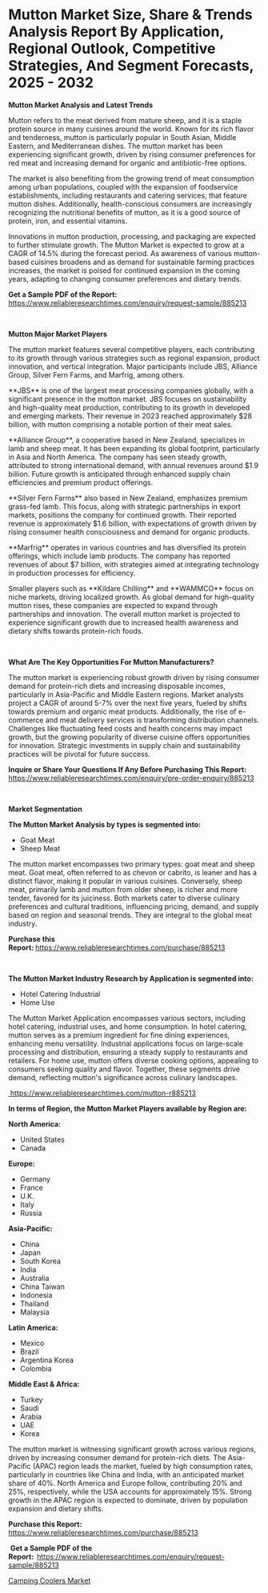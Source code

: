 <p><h1>Mutton Market Size, Share & Trends Analysis Report By Application, Regional Outlook, Competitive Strategies, And Segment Forecasts, 2025 - 2032</h1></p><p><strong>Mutton Market Analysis and Latest Trends</strong></p>
<p><p>Mutton refers to the meat derived from mature sheep, and it is a staple protein source in many cuisines around the world. Known for its rich flavor and tenderness, mutton is particularly popular in South Asian, Middle Eastern, and Mediterranean dishes. The mutton market has been experiencing significant growth, driven by rising consumer preferences for red meat and increasing demand for organic and antibiotic-free options.</p><p>The market is also benefiting from the growing trend of meat consumption among urban populations, coupled with the expansion of foodservice establishments, including restaurants and catering services, that feature mutton dishes. Additionally, health-conscious consumers are increasingly recognizing the nutritional benefits of mutton, as it is a good source of protein, iron, and essential vitamins.</p><p>Innovations in mutton production, processing, and packaging are expected to further stimulate growth. The Mutton Market is expected to grow at a CAGR of 14.5% during the forecast period. As awareness of various mutton-based cuisines broadens and as demand for sustainable farming practices increases, the market is poised for continued expansion in the coming years, adapting to changing consumer preferences and dietary trends.</p></p>
<p><strong>Get a Sample PDF of the Report:&nbsp;</strong> <a href="https://www.reliableresearchtimes.com/enquiry/request-sample/885213?utm_campaign=2633&utm_medium=2&utm_source=Github&utm_content=ia&utm_term=07042025&utm_id=mutton">https://www.reliableresearchtimes.com/enquiry/request-sample/885213</a></p>
<p>&nbsp;</p>
<p><strong>Mutton Major Market Players</strong></p>
<p><p>The mutton market features several competitive players, each contributing to its growth through various strategies such as regional expansion, product innovation, and vertical integration. Major participants include JBS, Alliance Group, Silver Fern Farms, and Marfrig, among others.</p><p>**JBS** is one of the largest meat processing companies globally, with a significant presence in the mutton market. JBS focuses on sustainability and high-quality meat production, contributing to its growth in developed and emerging markets. Their revenue in 2023 reached approximately $28 billion, with mutton comprising a notable portion of their meat sales.</p><p>**Alliance Group**, a cooperative based in New Zealand, specializes in lamb and sheep meat. It has been expanding its global footprint, particularly in Asia and North America. The company has seen steady growth, attributed to strong international demand, with annual revenues around $1.9 billion. Future growth is anticipated through enhanced supply chain efficiencies and premium product offerings.</p><p>**Silver Fern Farms** also based in New Zealand, emphasizes premium grass-fed lamb. This focus, along with strategic partnerships in export markets, positions the company for continued growth. Their reported revenue is approximately $1.6 billion, with expectations of growth driven by rising consumer health consciousness and demand for organic products.</p><p>**Marfrig** operates in various countries and has diversified its protein offerings, which include lamb products. The company has reported revenues of about $7 billion, with strategies aimed at integrating technology in production processes for efficiency.</p><p>Smaller players such as **Kildare Chilling** and **WAMMCO** focus on niche markets, driving localized growth. As global demand for high-quality mutton rises, these companies are expected to expand through partnerships and innovation. The overall mutton market is projected to experience significant growth due to increased health awareness and dietary shifts towards protein-rich foods.</p></p>
<p>&nbsp;</p>
<p><strong>What Are The Key Opportunities For Mutton Manufacturers?</strong></p>
<p><p>The mutton market is experiencing robust growth driven by rising consumer demand for protein-rich diets and increasing disposable incomes, particularly in Asia-Pacific and Middle Eastern regions. Market analysts project a CAGR of around 5-7% over the next five years, fueled by shifts towards premium and organic meat products. Additionally, the rise of e-commerce and meat delivery services is transforming distribution channels. Challenges like fluctuating feed costs and health concerns may impact growth, but the growing popularity of diverse cuisine offers opportunities for innovation. Strategic investments in supply chain and sustainability practices will be pivotal for future success.</p></p>
<p><strong>Inquire or Share Your Questions If Any Before Purchasing This Report:</strong> <a href="https://www.reliableresearchtimes.com/enquiry/pre-order-enquiry/885213?utm_campaign=2633&utm_medium=2&utm_source=Github&utm_content=ia&utm_term=07042025&utm_id=mutton">https://www.reliableresearchtimes.com/enquiry/pre-order-enquiry/885213</a></p>
<p>&nbsp;</p>
<p><strong>Market Segmentation</strong></p>
<p><strong>The Mutton Market Analysis by types is segmented into:</strong></p>
<p><ul><li>Goat Meat</li><li>Sheep Meat</li></ul></p>
<p><p>The mutton market encompasses two primary types: goat meat and sheep meat. Goat meat, often referred to as chevon or cabrito, is leaner and has a distinct flavor, making it popular in various cuisines. Conversely, sheep meat, primarily lamb and mutton from older sheep, is richer and more tender, favored for its juiciness. Both markets cater to diverse culinary preferences and cultural traditions, influencing pricing, demand, and supply based on region and seasonal trends. They are integral to the global meat industry.</p></p>
<p><strong>Purchase this Report:&nbsp;</strong><a href="https://www.reliableresearchtimes.com/purchase/885213?utm_campaign=2633&utm_medium=2&utm_source=Github&utm_content=ia&utm_term=07042025&utm_id=mutton">https://www.reliableresearchtimes.com/purchase/885213</a></p>
<p>&nbsp;</p>
<p><strong>The Mutton Market Industry Research by Application is segmented into:</strong></p>
<p><ul><li>Hotel Catering Industrial</li><li>Home Use</li></ul></p>
<p><p>The Mutton Market Application encompasses various sectors, including hotel catering, industrial uses, and home consumption. In hotel catering, mutton serves as a premium ingredient for fine dining experiences, enhancing menu versatility. Industrial applications focus on large-scale processing and distribution, ensuring a steady supply to restaurants and retailers. For home use, mutton offers diverse cooking options, appealing to consumers seeking quality and flavor. Together, these segments drive demand, reflecting mutton's significance across culinary landscapes.</p></p>
<p><a href="https://www.reliableresearchtimes.com/mutton-r885213?utm_campaign=2633&utm_medium=2&utm_source=Github&utm_content=ia&utm_term=07042025&utm_id=mutton">&nbsp;https://www.reliableresearchtimes.com/mutton-r885213</a></p>
<p><strong>In terms of Region, the Mutton Market Players available by Region are:</strong></p>
<p>
    <p> <strong> North America: </strong>
        <ul>
            <li>United States</li>
            <li>Canada</li>
        </ul>
        </p> 
    <p> <strong> Europe: </strong>
        <ul>
            <li>Germany</li>
            <li>France</li>
            <li>U.K.</li>
            <li>Italy</li>
            <li>Russia</li>
        </ul>
        </p> 
    <p> <strong> Asia-Pacific: </strong>
        <ul>
            <li>China</li>
            <li>Japan</li>
            <li>South Korea</li>
            <li>India</li>
            <li>Australia</li>
            <li>China Taiwan</li>
            <li>Indonesia</li>
            <li>Thailand</li>
            <li>Malaysia</li>
        </ul>
        </p> 
    <p> <strong> Latin America: </strong>
        <ul>
            <li>Mexico</li>
            <li>Brazil</li>
            <li>Argentina Korea</li>
            <li>Colombia</li>
        </ul>
        </p> 
    <p> <strong> Middle East & Africa: </strong>
        <ul>
            <li>Turkey</li>
            <li>Saudi</li>
            <li>Arabia</li>
            <li>UAE</li>
            <li>Korea</li>
        </ul>
    </p>
    </p>
<p><p>The mutton market is witnessing significant growth across various regions, driven by increasing consumer demand for protein-rich diets. The Asia-Pacific (APAC) region leads the market, fueled by high consumption rates, particularly in countries like China and India, with an anticipated market share of 40%. North America and Europe follow, contributing 20% and 25%, respectively, while the USA accounts for approximately 15%. Strong growth in the APAC region is expected to dominate, driven by population expansion and dietary shifts.</p></p>
<p><strong>Purchase this Report: </strong><a href="https://www.reliableresearchtimes.com/purchase/885213?utm_campaign=2633&utm_medium=2&utm_source=Github&utm_content=ia&utm_term=07042025&utm_id=mutton">https://www.reliableresearchtimes.com/purchase/885213</a></p>
<p>&nbsp;<strong>Get a Sample PDF of the Report:&nbsp;&nbsp;</strong><a href="https://www.reliableresearchtimes.com/enquiry/request-sample/885213?utm_campaign=2633&utm_medium=2&utm_source=Github&utm_content=ia&utm_term=07042025&utm_id=mutton">https://www.reliableresearchtimes.com/enquiry/request-sample/885213</a></p>
<p><strong></strong></p>
<p><p><a href="https://github.com/willjis/Market-Research-Report-List-1/blob/main/camping-coolers-market.md?utm_campaign=2633&utm_medium=2&utm_source=Github&utm_content=ia&utm_term=07042025&utm_id=mutton">Camping Coolers Market</a></p></p>